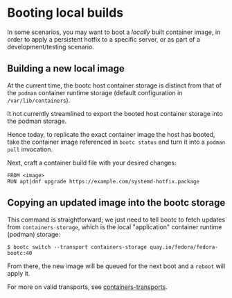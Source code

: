 # Booting local builds

In some scenarios, you may want to boot a *locally* built
container image, in order to apply a persistent hotfix
to a specific server, or as part of a development/testing
scenario.

## Building a new local image

At the current time, the bootc host container storage is distinct
from that of the `podman` container runtime storage (default
configuration in `/var/lib/containers`).

It not currently streamlined to export the booted host container
storage into the podman storage.

Hence today, to replicate the exact container image the
host has booted, take the container image referenced
in `bootc status` and turn it into a `podman pull`
invocation.

Next, craft a container build file with your desired changes:
```
FROM <image>
RUN apt|dnf upgrade https://example.com/systemd-hotfix.package
```

## Copying an updated image into the bootc storage

This command is straightforward; we just need to tell bootc
to fetch updates from `containers-storage`, which is the
local "application" container runtime (podman) storage:

```
$ bootc switch --transport containers-storage quay.io/fedora/fedora-bootc:40
```

From there, the new image will be queued for the next boot
and a `reboot` will apply it.

For more on valid transports, see [containers-transports](https://github.com/containers/image/blob/main/docs/containers-transports.5.md).
